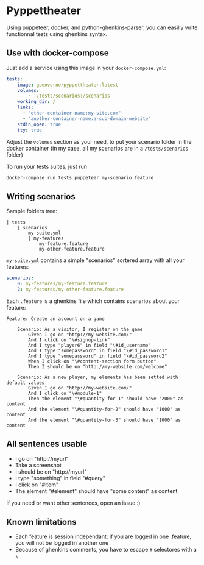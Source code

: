 # Pyppettheater

Using puppeteer, docker, and python-ghenkins-parser, you can easilly write functionnal tests using ghenkins syntax.

## Use with docker-compose
Just add a service using this image in your ``docker-compose.yml``:
```yaml
tests:
    image: gpenverne/pyppettheater:latest
    volumes:
        - ./tests/scenarios:/scenarios
    working_dir: /
    links:
      - "other-container-name:my-site.com"
      - "another-container-name:a-sub-domain-website"
    stdin_open: true
    tty: true
```
Adjust the ``volumes`` section as your need, to put your scenario folder in the docker container (in my case, all my scenarios are in a ``/tests/scenarios`` folder)

To run your tests suites, just run
```bash
docker-compose run tests puppeteer my-scenario.feature
```


## Writing scenarios
Sample folders tree:
```
| tests
	| scenarios
		my-suite.yml
		| my-features
			my-feature.feature
			my-other-feature.feature
```

``my-suite.yml`` contains a simple "scenarios" sortered array with all your features:
```yaml
scenarios:
    0: my-features/my-feature.feature
    2: my-features/my-other-feature.feature
```
Each ``.feature`` is a ghenkins file which contains scenarios about your feature:
```ghenkins
Feature: Create an account on a game

	Scenario: As a visitor, I register on the game
		Given I go on "http://my-website.com/"
		And I click on "\#signup-link"
		And I type "player6" in field "\#id_username"
		And I type "somepassword" in field "\#id_password1"
		And I type "somepassword" in field "\#id_password2"
		When I click on "\#content-section form button"
		Then I should be on "http://my-website.com/welcome"

	Scenario: As a new player, my elements has been setted with default values
		Given I go on "http://my-website.com/"
		And I click on "\#module-1"
		Then the element "\#quantity-for-1" should have "2000" as content
		And the element "\#quantity-for-2" should have "1000" as content
		And the element "\#quantity-for-3" should have "1000" as content
```

## All sentences usable
- I go on "http://myurl"
- Take a screenshot
- I should be on "http://myurl"
- I type "something" in field "#query"
- I click on "#item"
- The element "#element" should have "some content" as content

If you need or want other sentences, open an issue :)

## Known limitations
- Each feature is session independant: if you are logged in one .feature, you will not be logged in another one
- Because of ghenkins comments, you have to escape ``#`` selectores with a ``\``
